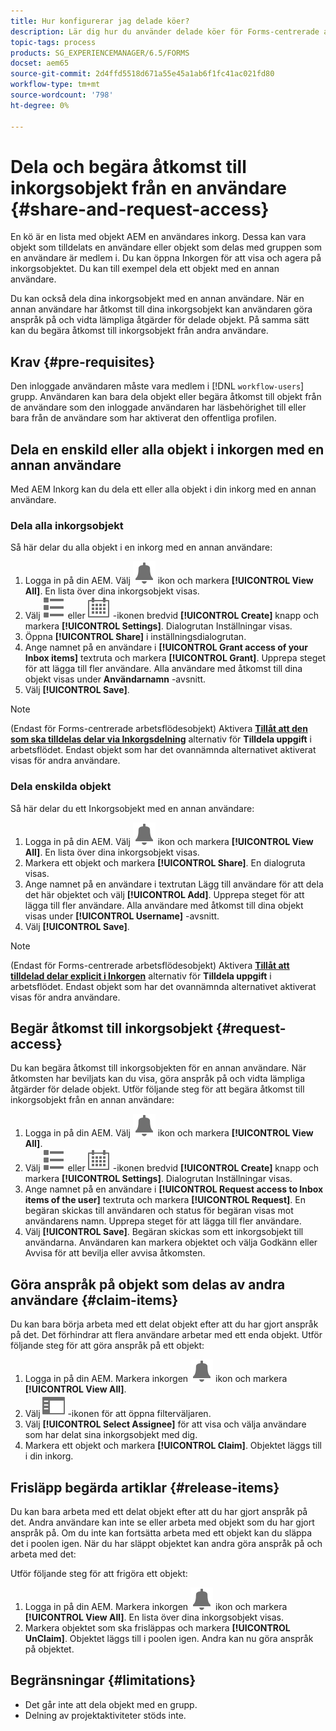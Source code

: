 ```yaml
---
title: Hur konfigurerar jag delade köer?
description: Lär dig hur du använder delade köer för Forms-centrerade arbetsflöden på [!DNL AEM Forms] på OSGi.
topic-tags: process
products: SG_EXPERIENCEMANAGER/6.5/FORMS
docset: aem65
source-git-commit: 2d4ffd5518d671a55e45a1ab6f1fc41ac021fd80
workflow-type: tm+mt
source-wordcount: '798'
ht-degree: 0%

---
```



# Dela och begära åtkomst till inkorgsobjekt från en användare {#share-and-request-access}

En kö är en lista med objekt AEM en användares inkorg. Dessa kan vara objekt som tilldelats en användare eller objekt som delas med gruppen som en användare är medlem i. Du kan öppna Inkorgen för att visa och agera på inkorgsobjektet. Du kan till exempel dela ett objekt med en annan användare.

Du kan också dela dina inkorgsobjekt med en annan användare. När en annan användare har åtkomst till dina inkorgsobjekt kan användaren göra anspråk på och vidta lämpliga åtgärder för delade objekt. På samma sätt kan du begära åtkomst till inkorgsobjekt från andra användare.

## Krav {#pre-requisites}

Den inloggade användaren måste vara medlem i [!DNL `workflow-users`] grupp. Användaren kan bara dela objekt eller begära åtkomst till objekt från de användare som den inloggade användaren har läsbehörighet till eller bara från de användare som har aktiverat den offentliga profilen.

## Dela en enskild eller alla objekt i inkorgen med en annan användare

Med AEM Inkorg kan du dela ett eller alla objekt i din inkorg med en annan användare.

### Dela alla inkorgsobjekt

Så här delar du alla objekt i en inkorg med en annan användare:

1. Logga in på din AEM. Välj ![Inkorg](assets/bell.svg) ikon och markera **[!UICONTROL View All]**. En lista över dina inkorgsobjekt visas.
1. Välj ![Visa väljare](assets/viewlist.svg) eller ![Visa väljare](assets/calendar.svg) -ikonen bredvid **[!UICONTROL Create]** knapp och markera **[!UICONTROL Settings]**. Dialogrutan Inställningar visas.
1. Öppna **[!UICONTROL Share]** i inställningsdialogrutan.
1. Ange namnet på en användare i **[!UICONTROL Grant access of your Inbox items]** textruta och markera **[!UICONTROL Grant]**. Upprepa steget för att lägga till fler användare. Alla användare med åtkomst till dina objekt visas under **Användarnamn** -avsnitt.
1. Välj **[!UICONTROL Save]**.

>[!NOTE]
>
>(Endast för Forms-centrerade arbetsflödesobjekt) Aktivera **[Tillåt att den som ska tilldelas delar via Inkorgsdelning](aem-forms-workflow-step-reference.md)** alternativ för **Tilldela uppgift** i arbetsflödet. Endast objekt som har det ovannämnda alternativet aktiverat visas för andra användare.

### Dela enskilda objekt

Så här delar du ett Inkorgsobjekt med en annan användare:

1. Logga in på din AEM. Välj ![Inkorg](assets/bell.svg) ikon och markera **[!UICONTROL View All]**. En lista över dina inkorgsobjekt visas.
1. Markera ett objekt och markera **[!UICONTROL Share]**. En dialogruta visas.
1. Ange namnet på en användare i textrutan Lägg till användare för att dela det här objektet och välj **[!UICONTROL Add]**. Upprepa steget för att lägga till fler användare. Alla användare med åtkomst till dina objekt visas under **[!UICONTROL Username]** -avsnitt.
1. Välj **[!UICONTROL Save]**.


>[!NOTE]
>
>(Endast för Forms-centrerade arbetsflödesobjekt) Aktivera **[Tillåt att tilldelad delar explicit i Inkorgen](aem-forms-workflow-step-reference.md)** alternativ för **Tilldela uppgift** i arbetsflödet. Endast objekt som har det ovannämnda alternativet aktiverat visas för andra användare.

## Begär åtkomst till inkorgsobjekt {#request-access}

Du kan begära åtkomst till inkorgsobjekten för en annan användare. När åtkomsten har beviljats kan du visa, göra anspråk på och vidta lämpliga åtgärder för delade objekt. Utför följande steg för att begära åtkomst till inkorgsobjekt från en annan användare:

1. Logga in på din AEM. Välj ![Visa väljare](assets/bell.svg) ikon och markera **[!UICONTROL View All]**.
1. Välj ![Visa väljare](assets/viewlist.svg) eller ![Visa väljare](assets/calendar.svg) -ikonen bredvid **[!UICONTROL Create]** knapp och markera **[!UICONTROL Settings]**. Dialogrutan Inställningar visas.
1. Ange namnet på en användare i **[!UICONTROL Request access to Inbox items of the user]** textruta och markera **[!UICONTROL Request]**. En begäran skickas till användaren och status för begäran visas mot användarens namn. Upprepa steget för att lägga till fler användare.
1. Välj **[!UICONTROL Save]**. Begäran skickas som ett inkorgsobjekt till användarna. Användaren kan markera objektet och välja Godkänn eller Avvisa för att bevilja eller avvisa åtkomsten.


## Göra anspråk på objekt som delas av andra användare {#claim-items}

Du kan bara börja arbeta med ett delat objekt efter att du har gjort anspråk på det. Det förhindrar att flera användare arbetar med ett enda objekt. Utför följande steg för att göra anspråk på ett objekt:

1. Logga in på din AEM. Markera inkorgen ![Inkorg](assets/bell.svg) ikon och markera **[!UICONTROL View All]**.
1. Välj ![Endast innehåll](assets/railleft.svg) -ikonen för att öppna filterväljaren.
1. Välj **[!UICONTROL Select Assignee]** för att visa och välja användare som har delat sina inkorgsobjekt med dig.
1. Markera ett objekt och markera **[!UICONTROL Claim]**. Objektet läggs till i din inkorg.

## Frisläpp begärda artiklar {#release-items}

Du kan bara arbeta med ett delat objekt efter att du har gjort anspråk på det. Andra användare kan inte se eller arbeta med objekt som du har gjort anspråk på. Om du inte kan fortsätta arbeta med ett objekt kan du släppa det i poolen igen.   När du har släppt objektet kan andra göra anspråk på och arbeta med det:

Utför följande steg för att frigöra ett objekt:

1. Logga in på din AEM. Markera inkorgen ![Inkorg](assets/bell.svg) ikon och markera **[!UICONTROL View All]**. En lista över dina inkorgsobjekt visas.
1. Markera objektet som ska frisläppas och markera **[!UICONTROL UnClaim]**. Objektet läggs till i poolen igen. Andra kan nu göra anspråk på objektet.

## Begränsningar {#limitations}

* Det går inte att dela objekt med en grupp.
* Delning av projektaktiviteter stöds inte.
